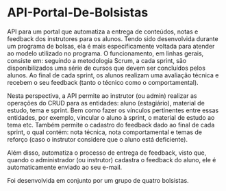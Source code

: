 # API-Portal-De-Bolsistas
API para um portal que automatiza a entrega de conteúdos, notas e feedback dos instrutores para os alunos. Tendo sido desenvolvida durante um programa de bolsas, ela é 
mais especificamente voltada para atender ao modelo utilizado no programa. O funcionamento, em linhas gerais, consiste em: seguindo a metodologia Scrum, a cada sprint, 
são disponibilizados uma série de cursos que devem ser concluídos pelos alunos. Ao final de cada sprint, os alunos realizam uma avaliação técnica e recebem o seu feedback 
(tanto o técnico como o comportamental).

Nesta perspectiva, a API permite ao instrutor (ou admin) realizar as operações do CRUD para as entidades: aluno (estagiário), material de estudo, tema e sprint. Bem como 
fazer os vínculos pertinentes entre essas entidades, por exemplo, vincular o aluno à sprint, o material de estudo ao tema etc. Também permite o cadastro do feedback dado 
ao final de cada sprint, o qual contém: nota técnica, nota comportamental e temas de reforço (caso o instrutor considere que o aluno está deficiente).

Além disso, automatiza o processo de entrega de feedback, visto que, quando o administrador (ou instrutor) cadastra o feedback do aluno, ele é automaticamente enviado 
ao seu e-mail. 

Foi desenvolvida em conjunto por um grupo de quatro bolsistas.
